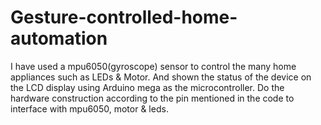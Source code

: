# Gesture-controlled-home-automation
I have used a mpu6050(gyroscope) sensor to control the many home appliances such as LEDs &amp; Motor. And shown the status of the device on the LCD display using Arduino mega as the microcontroller. 
Do the hardware construction according to the pin mentioned in the code to interface with mpu6050, motor & leds.

